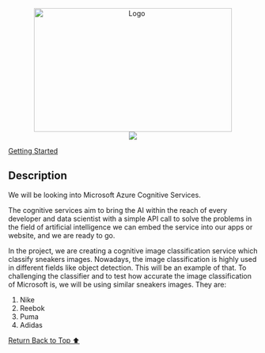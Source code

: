 <div align="center">
    <a href="https://github.com/itsmeSamrat" target="_blank">
        <img src="https://cdn.hashnode.com/res/hashnode/image/upload/v1675862650505/ac9157dd-40f2-43a6-8dc0-94dfb9581eb3.png" 
        alt="Logo" width="400" height="250">
    </a>
</div>

<div align="center">
<img src="https://readme-typing-svg.demolab.com?font=Fira+Code&duration=3000&pause=1000&center=true&vCenter=true&width=500&lines=Azure+Cognitive+Services+-+Image+Classification">
</div>

[Getting Started](#getting-started)

## Description

We will be looking into Microsoft Azure Cognitive Services.

The cognitive services aim to bring the AI within the reach of every developer and data scientist with a simple API call to solve the problems in the field of artificial intelligence we can embed the service into our apps or website, and we are ready to go.

In the project, we are creating a cognitive image classification service which classify sneakers images. Nowadays, the image classification is highly used in different fields like object detection. This will be an example of that.
To challenging the classifier and to test how accurate the image classification of Microsoft is, we will be using similar sneakers images. They are:

1. Nike
2. Reebok
3. Puma
4. Adidas

<!-- Back to the top -->

[Return Back to Top ⬆️](#getting-started)
